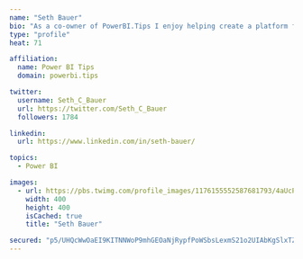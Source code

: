 ```yaml
---
name: "Seth Bauer"
bio: "As a co-owner of PowerBI.Tips I enjoy helping create a platform for new and advanced users alike to learn and expand their skills and get the most out of Power BI."
type: "profile"
heat: 71

affiliation:
  name: Power BI Tips
  domain: powerbi.tips

twitter:
  username: Seth_C_Bauer
  url: https://twitter.com/Seth_C_Bauer
  followers: 1784

linkedin:
  url: https://www.linkedin.com/in/seth-bauer/

topics:
  - Power BI

images:
  - url: https://pbs.twimg.com/profile_images/1176155552587681793/4aUcPKoe_400x400.jpg
    width: 400
    height: 400
    isCached: true
    title: "Seth Bauer"

secured: "p5/UHQcWwOaEI9KITNNWoP9mhGEOaNjRypfPoWSbsLexmS21o2UIAbKgSlxTZFo3ZIDD0ewZrcArq3xLFf0SU3+P7IglVT4S0CGkLmmwFrZ6QhOWi7BPNIUkjCwAXrzBGjy9WxOAwAbhknXxzNDOlmsgdLRb7PNdg5TIH0Ebs4nUPQ47ur5FKdwr82ku9ZswVFVEp+tb/TqvW64c/La04WDX/b7XdoOMTm9pVLpSiY5UyQtv775uWiY5FF5b+GqayGpJmrkdekJR54HPRLo6DjCaQLCuOwfZfY4Men42VEgzP3uFquIzAz/4DbLSvnpEdbUEUXS4YsimCSDXuJuykuzkGCgTdwTGegXldHtMJGm1Yc3ex9SoA0tZKL0Tn98oIGcO36XbvOt3sufSkwGwr4KcSrnwVZQ/YuukcS9jzJQ=;fB4ddhHFpHaw7uOlw7jsJQ=="
---
```


